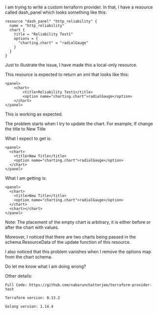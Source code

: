 I am trying to write a custom terraform provider. In that, I have a resource called dash_panel which looks something like this:

```
resource "dash_panel" "http_reliability" {
  name = "http_reliability"
  chart {
    title = "Reliability Test1"
    options = {
      "charting.chart" = "radialGauge"
    }
  }
}
```

Just to illustrate the issue, I have made this a local-only resource.

This resource is expected to return an xml that looks like this:

```
<panel>
    <chart>
        <title>Reliability Test1</title>
        <option name="charting.chart">radialGauge</option>
    </chart>
</panel>
```

This is working as expected.

The problem starts when I try to update the chart. For example, If change the title to New Title

What I expect to get is:

```
<panel>
  <chart>
    <title>New Title</title>
    <option name="charting.chart">radialGauge</option>
  </chart>
</panel>
```

What I am getting is:

```
<panel>
  <chart>
    <title>New Title</title>
    <option name="charting.chart">radialGauge</option>
  </chart>
  <chart></chart>
</panel>
```

Note: The placement of the empty chart is arbitrary, it is either before or after the chart with values.

Moreover, I noticed that there are two charts being passed in the schema.ResourceData of the update function of this resource.

I also noticed that this problem vanishes when I remove the options map from the chart schema.

Do let me know what I am doing wrong?

Other details:

    Full Code: https://github.com/nabarunchatterjee/terraform-provider-test

    Terraform version: 0.13.2

    Golang version: 1.14.4


